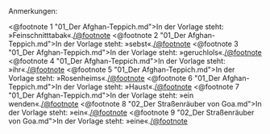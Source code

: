 <div class="anmerkungen">Anmerkungen:</div>

<@footnote 1 "01_Der Afghan-Teppich.md">In der Vorlage steht: »Feinschnitttabak«.</@footnote>
<@footnote 2 "01_Der Afghan-Teppich.md">In der Vorlage steht: »sebst«.</@footnote>
<@footnote 3 "01_Der Afghan-Teppich.md">In der Vorlage steht: »geruchlols«.</@footnote>
<@footnote 4 "01_Der Afghan-Teppich.md">In der Vorlage steht: »ihr«.</@footnote>
<@footnote 5 "01_Der Afghan-Teppich.md">In der Vorlage steht: »Rosenheims«.</@footnote>
<@footnote 6 "01_Der Afghan-Teppich.md">In der Vorlage steht: »Haust«.</@footnote>
<@footnote 7 "01_Der Afghan-Teppich.md">In der Vorlage steht: »ein wenden«.</@footnote>
<@footnote 8 "02_Der Straßenräuber von Goa.md">In der Vorlage steht: »ein«.</@footnote>
<@footnote 9 "02_Der Straßenräuber von Goa.md">In der Vorlage steht: »eine«.</@footnote>



